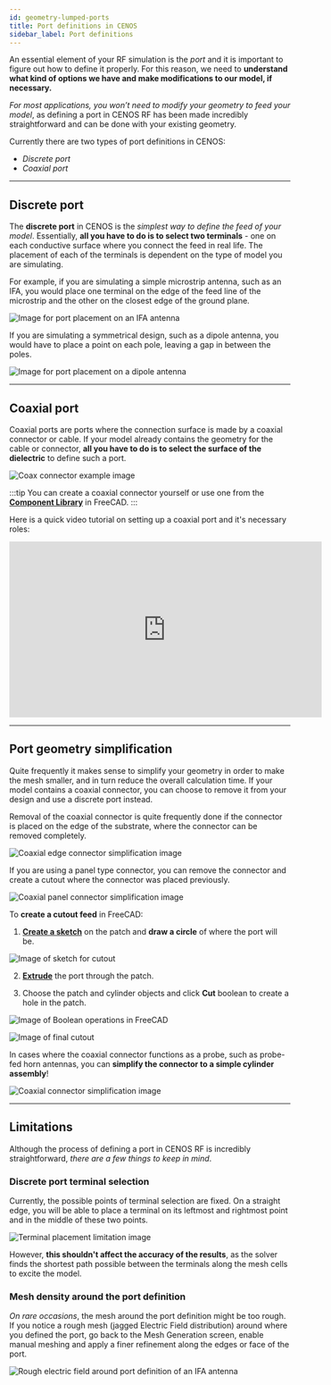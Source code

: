 ```yaml
---
id: geometry-lumped-ports
title: Port definitions in CENOS
sidebar_label: Port definitions
---
```


An essential element of your RF simulation is the *port* and it is important to figure out how to define it properly. For this reason, we need to **understand what kind of options we have and make modifications to our model, if necessary.**

_For most applications, you won’t need to modify your geometry to feed your model_, as defining a port in CENOS RF has been made incredibly straightforward and can be done with your existing geometry.

Currently there are two types of port definitions in CENOS:

- *Discrete port*
- *Coaxial port*

---

## Discrete port

The **discrete port** in CENOS is the _simplest way to define the feed of your model_. Essentially, **all you have to do is to select two terminals** - one on each conductive surface where you connect the feed in real life. The placement of each of the terminals is dependent on the type of model you are simulating.

For example, if you are simulating a simple microstrip antenna, such as an IFA, you would place one terminal on the edge of the feed line of the microstrip and the other on the closest edge of the ground plane.

<p align="center">

![Image for port placement on an IFA antenna](assets/ports/1.png)

</p>

If you are simulating a symmetrical design, such as a dipole antenna, you would have to place a point on each pole, leaving a gap in between the poles.

<p align="center">

![Image for port placement on a dipole antenna](assets/ports/2.png)

</p>

---

## Coaxial port

Coaxial ports are ports where the connection surface is made by a coaxial connector or cable. If your model already contains the geometry for the cable or connector, **all you have to do is to select the surface of the dielectric** to define such a port.

<p align="center">

![Coax connector example image](assets/ports/3.png)

</p>

:::tip
You can create a coaxial connector yourself or use one from the **[Component Library](geometry-creation#component-library)** in FreeCAD.
:::

Here is a quick video tutorial on setting up a coaxial port and it's necessary roles:

<iframe width="560" height="315"
  src="https://www.youtube.com/embed/-55-D7FdeGI"
  title="Defining a coaxial port in CENOS Radio Frequency simulation software"
  frameborder="0" 
  allow="accelerometer; autoplay; encrypted-media; gyroscope; picture-in-picture" 
  allowfullscreen>
</iframe>

---

## Port geometry simplification

Quite frequently it makes sense to simplify your geometry in order to make the mesh smaller, and in turn reduce the overall calculation time. If your model contains a coaxial connector, you can choose to remove it from your design and use a discrete port instead.

Removal of the coaxial connector is quite frequently done if the connector is placed on the edge of the substrate, where the connector can be removed completely.

<p align="center">

![Coaxial edge connector simplification image](assets/ports/4.png)

</p>

If you are using a panel type connector, you can remove the connector and create a cutout where the connector was placed previously.

<p align="center">

![Coaxial panel connector simplification image](assets/ports/5.png)

</p>

To **create a cutout feed** in FreeCAD:

1. **[Create a sketch](geometry-creation#sketches)** on the patch and **draw a circle** of where the port will be.

<p align="center">

![Image of sketch for cutout](assets/ports/6.png)

</p>

2. **[Extrude](geometry-creation#extrusion)** the port through the patch.

3. Choose the patch and cylinder objects and click **Cut** boolean to create a hole in the patch.

<p align="center">

![Image of Boolean operations in FreeCAD](assets/ports/7.png)

</p>

<p align="center">

![Image of final cutout](assets/ports/8.png)

</p>

In cases where the coaxial connector functions as a probe, such as probe-fed horn antennas, you can **simplify the connector to a simple cylinder assembly**!

<p align="center">

![Coaxial connector simplification image](assets/ports/9.png)

</p>

---

## Limitations

Although the process of defining a port in CENOS RF is incredibly straightforward, _there are a few things to keep in mind_.

### Discrete port terminal selection

Currently, the possible points of terminal selection are fixed. On a straight edge, you will be able to place a terminal on its leftmost and rightmost point and in the middle of these two points. 

<p align="center">

![Terminal placement limitation image](assets/ports/10.png)

</p>

However, **this shouldn't affect the accuracy of the results**, as the solver finds the shortest path possible between the terminals along the mesh cells to excite the model.

### Mesh density around the port definition

_On rare occasions_, the mesh around the port definition might be too rough. If you notice a rough mesh (jagged Electric Field distribution) around where you defined the port, go back to the Mesh Generation screen, enable manual meshing and apply a finer refinement along the edges or face of the port.

<p align="center">

![Rough electric field around port definition of an IFA antenna](assets/ports/11.png)

</p>

